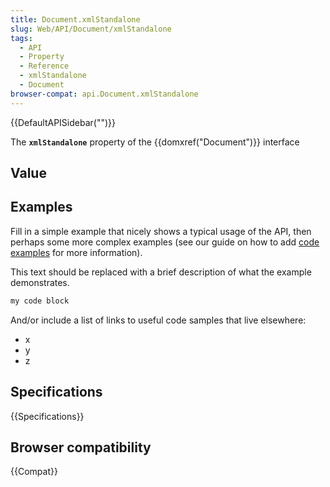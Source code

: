 ```yaml
---
title: Document.xmlStandalone
slug: Web/API/Document/xmlStandalone
tags:
  - API
  - Property
  - Reference
  - xmlStandalone
  - Document
browser-compat: api.Document.xmlStandalone
---
```

{{DefaultAPISidebar("")}}

The **`xmlStandalone`** property of the {{domxref("Document")}} interface 

## Value



## Examples

Fill in a simple example that nicely shows a typical usage of the API, then perhaps some more complex examples (see our guide on how to add [code examples](/en-US/docs/MDN/Contribute/Structures/Code_examples) for more information).

This text should be replaced with a brief description of what the example demonstrates.

```js
my code block
```

And/or include a list of links to useful code samples that live elsewhere:

*   x
*   y
*   z

## Specifications

{{Specifications}}

## Browser compatibility

{{Compat}}


